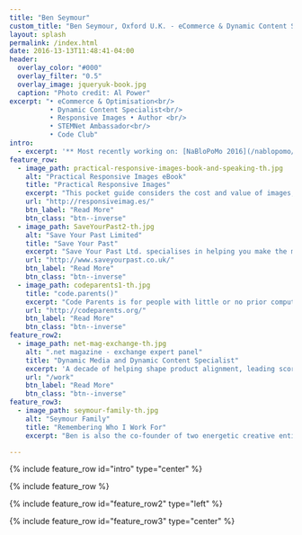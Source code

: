 ```yaml
---
title: "Ben Seymour"
custom_title: "Ben Seymour, Oxford U.K. - eCommerce & Dynamic Content Specialist, Responsive Images Advocate"
layout: splash
permalink: /index.html
date: 2016-13-13T11:48:41-04:00
header:
  overlay_color: "#000"
  overlay_filter: "0.5"
  overlay_image: jqueryuk-book.jpg
  caption: "Photo credit: Al Power"
excerpt: "• eCommerce & Optimisation<br/>
          • Dynamic Content Specialist<br/>
          • Responsive Images • Author <br/>
          • STEMNet Ambassador<br/>
          • Code Club"
intro:
  - excerpt: '** Most recently working on: [NaBloPoMo 2016](/nablopomo/) **<br/>++ Growing my 'mo for : [Movember 2016](http://mobro.co/bseymour)++'
feature_row:
  - image_path: practical-responsive-images-book-and-speaking-th.jpg
    alt: "Practical Responsive Images eBook"
    title: "Practical Responsive Images"
    excerpt: "This pocket guide considers the cost and value of images, reviews image formats and historic practices, and explores some of the new features and tools available to us, such that we can be in a position to undertake a practical approach to responsive images."
    url: "http://responsiveimag.es/"
    btn_label: "Read More"
    btn_class: "btn--inverse"
  - image_path: SaveYourPast2-th.jpg
    alt: "Save Your Past Limited"
    title: "Save Your Past"
    excerpt: "Save Your Past Ltd. specialises in helping you make the most of your pre-digital precious memories. We carefully transform your videos, photos, slides/negatives into a form where they will degrade no more, and can undertake digital restoration work to sensitively turn back the hands of time and rejuvenate them."
    url: "http://www.saveyourpast.co.uk/"
    btn_label: "Read More"
    btn_class: "btn--inverse"
  - image_path: codeparents1-th.jpg
    title: "code.parents()"
    excerpt: "Code Parents is for people with little or no prior computing experience, who would like to be better prepared to encourage and support children in starting to explore coding. Ben founded Code Parents, and is keen that it should develop into a community on contributors."
    url: "http://codeparents.org/"
    btn_label: "Read More"
    btn_class: "btn--inverse"
feature_row2:
  - image_path: net-mag-exchange-th.jpg
    alt: ".net magazine - exchange expert panel"
    title: "Dynamic Media and Dynamic Content Specialist"
    excerpt: 'A decade of helping shape product alignment, leading scores of  projects for global brands, leveraging industry-leading SaaS Dynamic Media and Dynamic Content solutions (inc. headless CMS) <br/>.net magazine industry expert, conference speaker (including Adobe Summit).'
    url: "/work"
    btn_label: "Read More"
    btn_class: "btn--inverse"
feature_row3:
  - image_path: seymour-family-th.jpg
    alt: "Seymour Family"
    title: "Remembering Who I Work For"
    excerpt: "Ben is also the co-founder of two energetic creative entities aged 10  & 7. He also enjoys motorbikes, mountain bikes, Formula1 and the occasional track day (most recently Lotus Exige and Audi R8 at Silverstone).<br/><br/> There are various less-public repositories of our very happy memories, which we tend to share with closer friends and family - ping me for an invitation if you don't already have access."

---
```


{% include feature_row id="intro" type="center" %}

{% include feature_row %}

{% include feature_row id="feature_row2" type="left" %}

{% include feature_row id="feature_row3" type="center" %}
